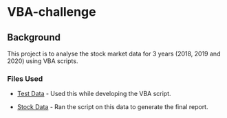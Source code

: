 # VBA-challenge

## Background

This project is to analyse the stock market data for 3 years (2018, 2019 and 2020) using VBA scripts.

### Files Used

* [Test Data](Resources/alphabetical_testing.xlsx) - Used this while developing the VBA script.

* [Stock Data](Resources/Multiple_year_stock_data.xlsx) - Ran the script on this data to generate the final report.
